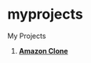 # myprojects
My Projects

1. <p  align="Left"><a href="amazon_clone#readme"><b>Amazon Clone</b></a></p>
